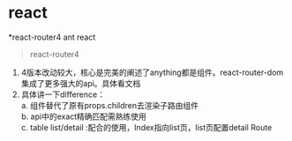 # react
  *react-router4 ant react  

> react-router4
  1. 4版本改动较大，核心是完美的阐述了anything都是组件。react-router-dom集成了更多强大的api。具体看文档  
  2. 具体讲一下difference：  
    a. <Route>组件替代了原有props.children去渲染子路由组件  
    b. <Route>api中的exact精确匹配需熟练使用  
    c. table list/detail :配合<Route>的使用，Index指向list页，list页配置detail Route 
